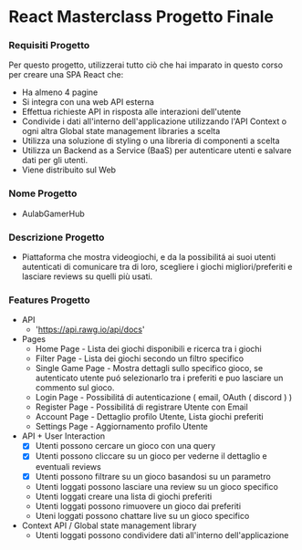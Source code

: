 # React Masterclass Progetto Finale 

### Requisiti Progetto
Per questo progetto, utilizzerai tutto ciò che hai imparato in questo corso per creare una SPA React che:
* Ha almeno 4 pagine
* Si integra con una web API esterna
* Effettua richieste API in risposta alle interazioni dell'utente
* Condivide i dati all'interno dell'applicazione utilizzando l'API Context o ogni altra Global state management libraries a scelta
* Utilizza una soluzione di styling o una libreria di componenti a scelta
* Utilizza un Backend as a Service (BaaS) per autenticare utenti e salvare dati per gli utenti. 
* Viene distribuito sul Web

### Nome Progetto
* AulabGamerHub

### Descrizione Progetto 
* Piattaforma che mostra videogiochi, e da la possibilitá ai suoi utenti autenticati di comunicare tra di loro, scegliere i giochi migliori/preferiti e lasciare reviews su quelli più usati. 

### Features Progetto 
* API
  * 'https://api.rawg.io/api/docs'
* Pages
  * Home Page - Lista dei giochi disponibili e ricerca tra i giochi
  * Filter Page - Lista dei giochi secondo un filtro specifico 
  * Single Game Page - Mostra dettagli sullo specifico gioco, se autenticato utente puó selezionarlo tra i preferiti e puo lasciare un commento sul gioco. 
  * Login Page - Possibilitá di autenticazione ( email, OAuth ( discord ) )
  * Register Page - Possibilitá di registrare Utente con Email
  * Account Page - Dettaglio profilo Utente, Lista giochi preferiti 
  * Settings Page - Aggiornamento profilo Utente
* API + User Interaction
  * [x] Utenti possono cercare un gioco con una query
  * [x] Utenti possono cliccare su un gioco per vederne il dettaglio e eventuali reviews 
  * [x] Utenti possono filtrare su un gioco basandosi su un parametro
  * Utenti loggati possono lasciare una review su un gioco specifico
  * Utenti loggati creare una lista di giochi preferiti 
  * Utenti loggati possono rimuovere un gioco dai preferiti
  * Uteni loggati possono chattare live su un gioco specifico
* Context API / Global state management library
  * Utenti loggati possono condividere dati all'interno dell'applicazione
